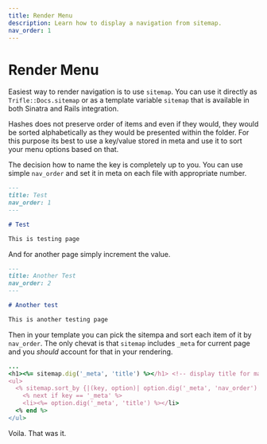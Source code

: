 ```yaml
---
title: Render Menu
description: Learn how to display a navigation from sitemap.
nav_order: 1
---
```


# Render Menu

Easiest way to render navigation is to use `sitemap`. You can use it directly as `Trifle::Docs.sitemap` or as a template variable `sitemap` that is available in both Sinatra and Rails integration.

Hashes does not preserve order of items and even if they would, they would be sorted alphabetically as they would be presented within the folder. For this purpose its best to use a key/value stored in meta and use it to sort your menu options based on that.

The decision how to name the key is completely up to you. You can use simple `nav_order` and set it in meta on each file with appropriate number.

```markdown
---
title: Test
nav_order: 1
---

# Test

This is testing page
```

And for another page simply increment the value.

```markdown
---
title: Another Test
nav_order: 2
---

# Another test

This is another testing page
```

Then in your template you can pick the sitempa and sort each item of it by `nav_order`. The only chevat is that `sitemap` includes `_meta` for current page and you _should_ account for that in your rendering.

```ruby
...
<h1><%= sitemap.dig('_meta', 'title') %></h1> <!-- display title for main page -->
<ul>
  <% sitemap.sort_by {|(key, option)| option.dig('_meta', 'nav_order') || 0 }.each do |(key, option)| %>
    <% next if key == '_meta' %>
    <li><%= option.dig('_meta', 'title') %></li>
  <% end %>
</ul>
```

Voila. That was it.

